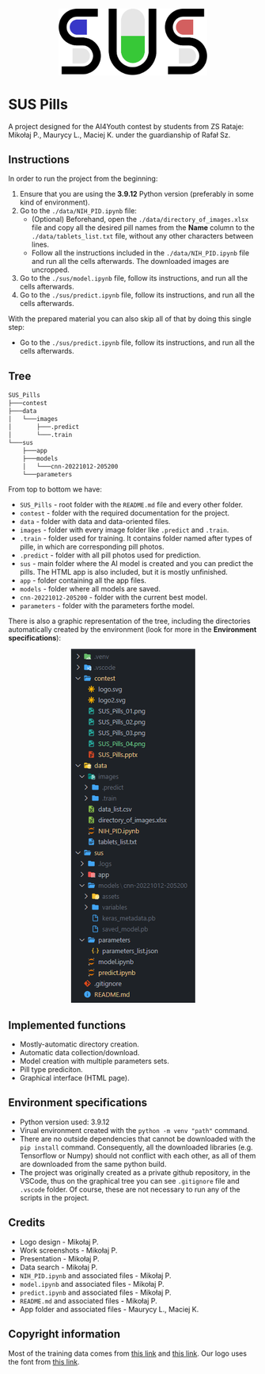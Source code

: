 <p align="center">
  <img src="./contest/logo.svg" width="300px" alt="sus_logo">
</p>

# SUS Pills
A project designed for the AI4Youth contest by students from ZS Rataje: Mikołaj P., Maurycy L., Maciej K. under the guardianship of Rafał Sz.

## Instructions
In order to run the project from the beginning:
1. Ensure that you are using the **3.9.12** Python version (preferably in some kind of environment).
2. Go to the `./data/NIH_PID.ipynb` file:
   - (Optional) Beforehand, open the `./data/directory_of_images.xlsx` file and copy all the desired pill names from the **Name** column to the `./data/tablets_list.txt` file, without any other characters between lines.
   - Follow all the instructions included in the `./data/NIH_PID.ipynb` file and run all the cells afterwards. The downloaded images are uncropped.
3. Go to the `./sus/model.ipynb` file, follow its instructions, and run all the cells afterwards.
4. Go to the `./sus/predict.ipynb` file, follow its instructions, and run all the cells afterwards.

With the prepared material you can also skip all of that by doing this single step:
- Go to the `./sus/predict.ipynb` file, follow its instructions, and run all the cells afterwards.

## Tree
```
SUS_Pills
├───contest
├───data
│   └───images
│       ├───.predict
│       └───.train
└───sus
    ├───app
    ├───models
    │   └───cnn-20221012-205200
    └───parameters
```
From top to bottom we have:
- `SUS_Pills` - root folder with the `README.md` file and every other folder.
- `contest` - folder with the required documentation for the project.
- `data` - folder with data and data-oriented files.
- `images` - folder with every image folder like `.predict` and `.train`.
- `.train` - folder used for training. It contains folder named after types of pille, in which are corresponding pill photos.
- `.predict` - folder with all pill photos used for prediction.
- `sus` - main folder where the AI model is created and you can predict the pills. The HTML app is also included, but it is mostly unfinished.
- `app` - folder containing all the app files.
- `models` - folder where all models are saved.
- `cnn-20221012-205200` - folder with the current best model.
- `parameters` - folder with the parameters forthe model.

There is also a graphic representation of the tree, including the directories automatically created by the environment (look for more in the **Environment specifications**):
<p align="center">
    <img src="./contest/tree.png" alt="tree">
</p>

## Implemented functions
- Mostly-automatic directory creation.
- Automatic data collection/download.
- Model creation with multiple parameters sets.
- Pill type prediciton.
- Graphical interface (HTML page).

## Environment specifications
- Python version used: 3.9.12
- Virual environment created with the `python -m venv "path"` command.
- There are no outside dependencies that cannot be downloaded with the `pip install` command. Consequently, all the downloaded libraries (e.g. Tensorflow or Numpy) should not conflict with each other, as all of them are downloaded from the same python build.
- The project was originally created as a private github repository, in the VSCode, thus on the graphical tree you can see `.gitignore` file and `.vscode` folder. Of course, these are not necessary to run any of the scripts in the project.

## Credits
- Logo design - Mikołaj P.
- Work screenshots - Mikołaj P.
- Presentation - Mikołaj P.
- Data search - Mikołaj P.
- `NIH_PID.ipynb` and associated files - Mikołaj P.
- `model.ipynb` and associated files - Mikołaj P.
- `predict.ipynb` and associated files - Mikołaj P.
- `README.md` and associated files - Mikołaj P.
- App folder and associated files - Maurycy L., Maciej K.

## Copyright information
Most of the training data comes from [this link](https://lhncbc.nlm.nih.gov/project/c3pi-computational-photography-project-pill-identification) and [this link](https://data.lhncbc.nlm.nih.gov/public/Pills/index.html).
Our logo uses the font from [this link](https://www.1001fonts.com/timeburner-font.html).
